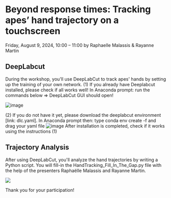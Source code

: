 # Beyond response times: Tracking apes’ hand trajectory on a touchscreen
Friday, August 9, 2024, 10:00 – 11:00 by Raphaelle Malassis & Rayanne Martin

## DeepLabcut
During the workshop, you'll use DeepLabCut to track apes' hands by setting up the training of your own network.
(1) If you already have Deeplabcut installed, please check if all works well!
In Anaconda prompt: run the commands below => DeepLabCut GUI should open!

![image](https://github.com/user-attachments/assets/e8be8adb-37b4-4004-8e9f-c958f1454d35)

(2) If you do not have it yet, please download the deeplabcut environment [link: dlc.yaml].
In Anaconda prompt then: type conda env create -f and drag your yaml file
![image](https://github.com/user-attachments/assets/06c77b17-4ea0-47df-ae4b-c86a403c2fb3)
After installation is completed, check if it works using the instructions (1)

## Trajectory Analysis
After using DeepLabCut, you'll analyze the hand trajectories by writing a Python script.
You will fill-in the HandTracking_Fill_In_The_Gap.py file with the help of the presenters Raphaëlle Malassis and Rayanne Martin.

![](https://github.com/Rayanne-M/Video-and-Data-Analysis/blob/main/Anticip_Video_Tracking.gif)

Thank you for your participation!
